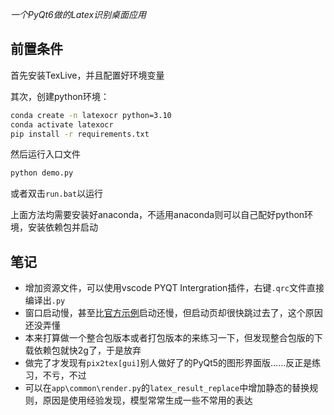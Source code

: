 *一个PyQt6做的Latex识别桌面应用*

## 前置条件

首先安装TexLive，并且配置好环境变量

其次，创建python环境：

```cmd
conda create -n latexocr python=3.10
conda activate latexocr
pip install -r requirements.txt
```

然后运行入口文件
```cmd
python demo.py
```

或者双击`run.bat`以运行

上面方法均需要安装好anaconda，不适用anaconda则可以自己配好python环境，安装依赖包并启动

## 笔记

- 增加资源文件，可以使用vscode PYQT Intergration插件，右键`.qrc`文件直接编译出`.py`
- 窗口启动慢，甚至比[官方示例](https://github.com/zhiyiYo/PyQt-Fluent-Widgets/tree/PyQt6)启动还慢，但启动页却很快跳过去了，这个原因还没弄懂
- 本来打算做一个整合包版本或者打包版本的来练习一下，但发现整合包版的下载依赖包就快2g了，于是放弃
- 做完了才发现有`pix2tex[gui]`别人做好了的PyQt5的图形界面版……反正是练习，不亏，不过
- 可以在`app\common\render.py`的`latex_result_replace`中增加静态的替换规则，原因是使用经验发现，模型常常生成一些不常用的表达